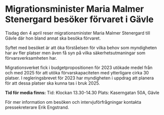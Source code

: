 # Migrationsminister Maria Malmer Stenergard besöker förvaret i Gävle

Tisdag den 4 april reser migrationsminister Maria Malmer Stenergard till Gävle där hon bland annat ska besöka förvaret.

Syftet med besöket är att öka förståelsen för vilka behov som myndigheten har av fler platser men även få syn på vilka säkerhetsutmaningar som förvarsverksamheten har.

Migrationsverket fick i budgetpropositionen för 2023 utökade medel från och med 2025 för att utöka förvarskapaciteten med ytterligare cirka 30 platser. I regleringsbrevet för 2023 har myndigheten i uppdrag att planera för att dessa platser ska kunna tas i bruk 2025.

**Tid för media finns:**
Tid: Klockan 13.30-14.30
Plats: Kaserngatan 50A, Gävle

För mer information om besöken och intervjuförfrågningar kontakta pressekreterare Erik Engstrand.
